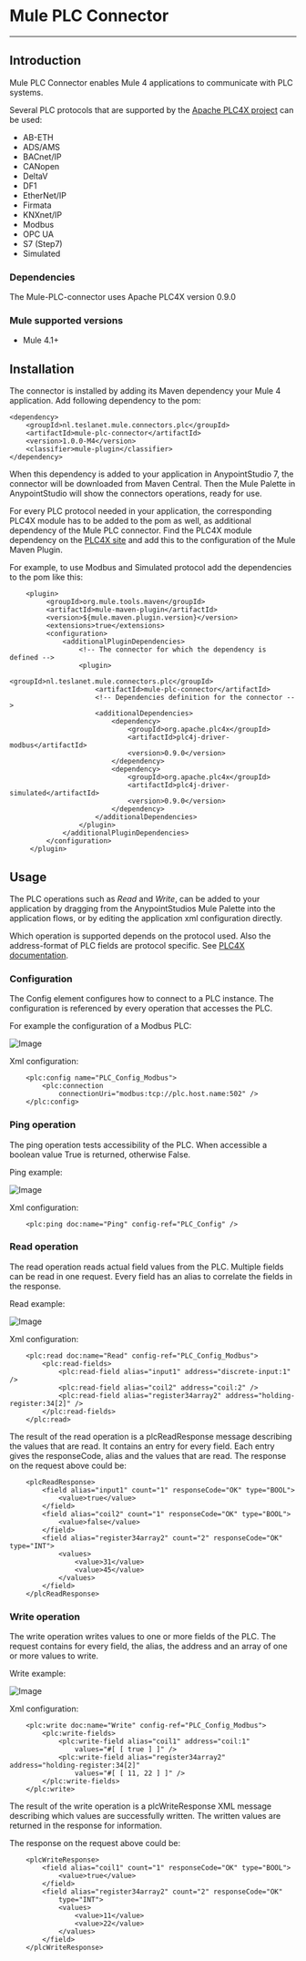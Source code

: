 # Mule PLC Connector
--------------------

## Introduction

Mule PLC Connector enables Mule 4 applications to communicate with PLC systems.

Several PLC protocols that are supported by the [Apache PLC4X project](https://plc4x.apache.org/) can be used:
- AB-ETH
- ADS/AMS
- BACnet/IP
- CANopen
- DeltaV
- DF1
- EtherNet/IP
- Firmata
- KNXnet/IP
- Modbus
- OPC UA
- S7 (Step7)
- Simulated

### Dependencies
The Mule-PLC-connector uses Apache PLC4X version 0.9.0

### Mule supported versions
* Mule 4.1+

## Installation

The connector is installed by adding its Maven dependency your Mule 4 application. Add following dependency to the pom:

```
<dependency>
    <groupId>nl.teslanet.mule.connectors.plc</groupId>
    <artifactId>mule-plc-connector</artifactId>
    <version>1.0.0-M4</version>
    <classifier>mule-plugin</classifier>
</dependency>
```

When this dependency is added to your application in AnypointStudio 7, the connector will be downloaded from Maven Central. Then the Mule Palette in AnypointStudio will show the connectors operations, ready for use. 

For every PLC protocol needed in your application, the corresponding PLC4X module has to be added to the pom as well, as additional dependency of the Mule PLC connector. Find the PLC4X module dependency on the [PLC4X site](https://plc4x.apache.org/users/protocols/) and add this to the configuration of the Mule Maven Plugin. 

For example, to use Modbus and Simulated protocol add the dependencies to the pom like this:
```
    <plugin>
         <groupId>org.mule.tools.maven</groupId>
         <artifactId>mule-maven-plugin</artifactId>
         <version>${mule.maven.plugin.version}</version>
         <extensions>true</extensions>
         <configuration>
             <additionalPluginDependencies>
                 <!-- The connector for which the dependency is defined -->
                 <plugin>
                     <groupId>nl.teslanet.mule.connectors.plc</groupId>
                     <artifactId>mule-plc-connector</artifactId>
                     <!-- Dependencies definition for the connector -->
                     <additionalDependencies>
                         <dependency>
                             <groupId>org.apache.plc4x</groupId>
                             <artifactId>plc4j-driver-modbus</artifactId>
                             <version>0.9.0</version>
                         </dependency>
                         <dependency>
                             <groupId>org.apache.plc4x</groupId>
                             <artifactId>plc4j-driver-simulated</artifactId>
                             <version>0.9.0</version>
                         </dependency>
                     </additionalDependencies>
                 </plugin>
             </additionalPluginDependencies>
         </configuration>
     </plugin>
```

## Usage

The PLC operations such as _Read_ and _Write_, can be added to your application by dragging from the AnypointStudios Mule Palette into the application flows, 
or by editing the application xml configuration directly.

Which operation is supported depends on the protocol used. Also the address-format of PLC fields are protocol specific.
See [PLC4X documentation](https://plc4x.apache.org/users/protocols/).

### Configuration

The Config element configures how to connect to a PLC instance. The configuration is referenced by every operation that accesses the PLC.

For example the configuration of a Modbus PLC:

![Image](src/site/images/plc_config.png "config")

Xml configuration:
```
    <plc:config name="PLC_Config_Modbus">
        <plc:connection
            connectionUri="modbus:tcp://plc.host.name:502" />
    </plc:config>
```

### Ping operation

The ping operation tests accessibility of the PLC. When accessible a boolean value True is returned, otherwise False.

Ping example:

![Image](src/site/images/plc_ping.png "ping")


Xml configuration:
```
    <plc:ping doc:name="Ping" config-ref="PLC_Config" />
```

### Read operation

The read operation reads actual field values from the PLC. Multiple fields can be read in one request. Every field has an alias to correlate the fields in the response. 

Read example:

![Image](src/site/images/plc_read.png "read")

Xml configuration:
```
    <plc:read doc:name="Read" config-ref="PLC_Config_Modbus">
        <plc:read-fields>
            <plc:read-field alias="input1" address="discrete-input:1" />
            <plc:read-field alias="coil2" address="coil:2" />
            <plc:read-field alias="register34array2" address="holding-register:34[2]" />
        </plc:read-fields>
    </plc:read>
```

The result of the read operation is a plcReadResponse message describing the values that are read. It contains an entry for every field. Each entry gives the responseCode, alias and the values that are read.
The response on the request above could be:
```
    <plcReadResponse>
        <field alias="input1" count="1" responseCode="OK" type="BOOL">
            <value>true</value>
        </field>
        <field alias="coil2" count="1" responseCode="OK" type="BOOL">
            <value>false</value>
        </field>
        <field alias="register34array2" count="2" responseCode="OK" type="INT">
            <values>
                <value>31</value>
                <value>45</value>
            </values>
        </field>
    </plcReadResponse>

```

### Write operation

The write operation writes values to one or more fields of the PLC. The request contains for every field, the alias, the address and an array of one or more values to write.

Write example: 

![Image](src/site/images/plc_write.png "write")

Xml configuration:
```
    <plc:write doc:name="Write" config-ref="PLC_Config_Modbus">
        <plc:write-fields>
            <plc:write-field alias="coil1" address="coil:1"
                values="#[ [ true ] ]" />
            <plc:write-field alias="register34array2" address="holding-register:34[2]"
                values="#[ [ 11, 22 ] ]" />
        </plc:write-fields>
    </plc:write>
```

The result of the write operation is a plcWriteResponse XML message describing which values are successfully written. The written values are returned in the response for information. 

The response on the request above could be:

```
    <plcWriteResponse>
        <field alias="coil1" count="1" responseCode="OK" type="BOOL">
            <value>true</value>
        </field>
        <field alias="register34array2" count="2" responseCode="OK"
            type="INT">
            <values>
                <value>11</value>
                <value>22</value>
            </values>
        </field>
    </plcWriteResponse>

```
